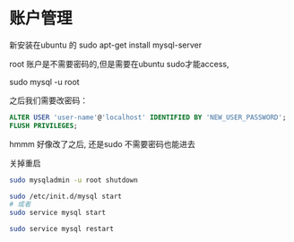 
# 账户管理

新安装在ubuntu 的 sudo apt-get install mysql-server

root 账户是不需要密码的,但是需要在ubuntu sudo才能access,

sudo mysql -u root

之后我们需要改密码：

```sql
ALTER USER 'user-name'@'localhost' IDENTIFIED BY 'NEW_USER_PASSWORD';
FLUSH PRIVILEGES;
```

hmmm 好像改了之后, 还是sudo 不需要密码也能进去

关掉重启
```bash
sudo mysqladmin -u root shutdown

sudo /etc/init.d/mysql start
# 或者 
sudo service mysql start

sudo service mysql restart
```

